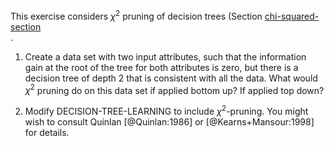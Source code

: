 

This exercise considers $\chi^2$ pruning of
decision trees (Section <a href="#">chi-squared-section</a><br>.

1.  Create a data set with two input attributes, such that the
    information gain at the root of the tree for both attributes is
    zero, but there is a decision tree of depth 2 that is consistent
    with all the data. What would $\chi^2$ pruning do on this data set
    if applied bottom up? If applied top down?<br>

2.  Modify DECISION-TREE-LEARNING to include $\chi^2$-pruning. You might wish to consult
    Quinlan [@Quinlan:1986] or [@Kearns+Mansour:1998] for details.<br>
